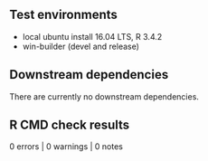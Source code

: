 ## Test environments
* local ubuntu install 16.04 LTS, R 3.4.2
* win-builder (devel and release)

## Downstream dependencies
There are currently no downstream dependencies.

## R CMD check results
0 errors | 0 warnings | 0 notes

